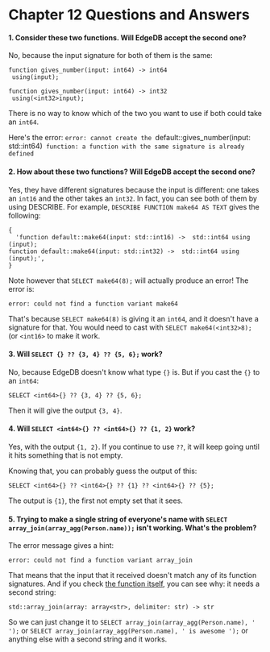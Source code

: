 # Chapter 12 Questions and Answers

#### 1. Consider these two functions. Will EdgeDB accept the second one?

No, because the input signature for both of them is the same:

```
function gives_number(input: int64) -> int64
 using(input);
 
function gives_number(input: int64) -> int32
 using(<int32>input);
```

There is no way to know which of the two you want to use if both could take an `int64`.

Here's the error: `error: cannot create the `default::gives_number(input: std::int64)` function: a function with the same signature is already defined`

#### 2. How about these two functions? Will EdgeDB accept the second one?

Yes, they have different signatures because the input is different: one takes an `int16` and the other takes an `int32`. In fact, you can see both of them by using DESCRIBE. For example, `DESCRIBE FUNCTION make64 AS TEXT` gives the following:

```
{
  'function default::make64(input: std::int16) ->  std::int64 using (input);
function default::make64(input: std::int32) ->  std::int64 using (input);',
}
```

Note however that `SELECT make64(8);` will actually produce an error! The error is:

```
error: could not find a function variant make64
```

That's because `SELECT make64(8)` is giving it an `int64`, and it doesn't have a signature for that. You would need to cast with `SELECT make64(<int32>8);` (or `<int16>` to make it work.

#### 3. Will `SELECT {} ?? {3, 4} ?? {5, 6};` work?

No, because EdgeDB doesn't know what type `{}` is. But if you cast the `{}` to an `int64`:

```SELECT <int64>{} ?? {3, 4} ?? {5, 6};```

Then it will give the output `{3, 4}`.

#### 4. Will `SELECT <int64>{} ?? <int64>{} ?? {1, 2}` work?

Yes, with the output `{1, 2}`. If you continue to use `??`, it will keep going until it hits something that is not empty.

Knowing that, you can probably guess the output of this:

```
SELECT <int64>{} ?? <int64>{} ?? {1} ?? <int64>{} ?? {5};
```

The output is `{1}`, the first not empty set that it sees.

#### 5. Trying to make a single string of everyone's name with `SELECT array_join(array_agg(Person.name));` isn't working. What's the problem?

The error message gives a hint:

`error: could not find a function variant array_join`

That means that the input that it received doesn't match any of its function signatures. And if you check [the function itself](https://www.edgedb.com/docs/edgeql/funcops/array#function::std::array_join), you can see why: it needs a second string:

```
std::array_join(array: array<str>, delimiter: str) -> str
```

So we can just change it to `SELECT array_join(array_agg(Person.name), ' ');` or `SELECT array_join(array_agg(Person.name), ' is awesome ');` or anything else with a second string and it works.
